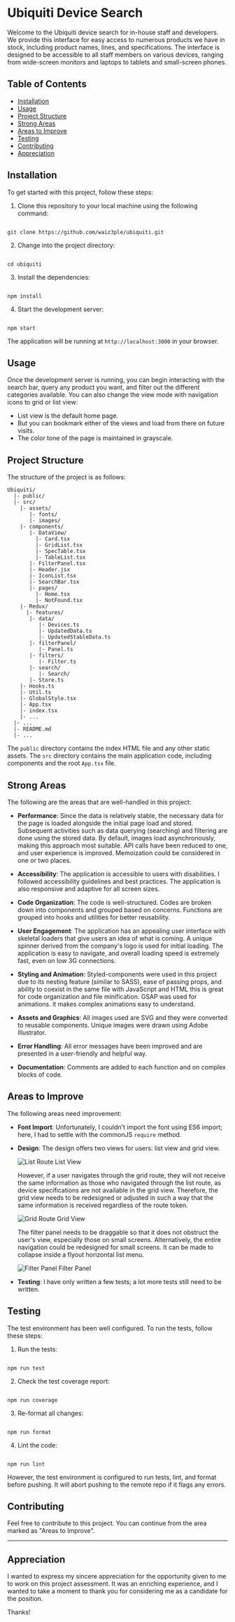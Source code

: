 # Ubiquiti Device Search

Welcome to the Ubiquiti device search for in-house staff and developers. We provide this interface for easy access to numerous products we have in stock, including product names, lines, and specifications. The interface is designed to be accessible to all staff members on various devices, ranging from wide-screen monitors and laptops to tablets and small-screen phones.

## Table of Contents

- [Installation](#installation)
- [Usage](#usage)
- [Project Structure](#project-structure)
- [Strong Areas](#strong-areas)
- [Areas to Improve](#areas-to-improve)
- [Testing](#testing)
- [Contributing](#contributing)
- [Appreciation](#appreciation)

## Installation

To get started with this project, follow these steps:

1. Clone this repository to your local machine using the following command:

```

git clone https://github.com/waiz3ple/ubiquiti.git

```

2. Change into the project directory:

```

cd ubiquiti

```

3. Install the dependencies:

```

npm install

```

4. Start the development server:

```

npm start

```

The application will be running at `http://localhost:3000` in your browser.

## Usage

Once the development server is running, you can begin interacting with the search bar, query any product you want, and filter out the different categories available. You can also change the view mode with navigation icons to grid or list view:

- List view is the default home page.
- But you can bookmark either of the views and load from there on future visits.
- The color tone of the page is maintained in grayscale.

## Project Structure

The structure of the project is as follows:

```
Ubiquiti/
  |- public/
  |- src/
    |- assets/
       |- fonts/
       |- images/
    |- components/
       |- DataView/
         |- Card.tsx
         |- GridList.tsx
         |- SpecTable.tsx
         |- TableList.tsx
       |- FilterPanel.tsx
       |- Header.jsx
       |- IconList.tsx
       |- SearchBar.tsx
       |- pages/
         |- Home.tsx
         |- NotFound.tsx
    |- Redux/
      |- features/
       |- data/
          |- Devices.ts
          |- UpdatedData.ts
          |- UpdatedStableData.ts
       |- filterPanel/
          |- Panel.ts
       |- filters/
          |- Filter.ts
       |- search/
          |- Search/
       |- Store.ts
    |- Hooks.ts
    |- Util.ts
    |- GlobalStyle.tsx
    |- App.tsx
    |- index.tsx
    |- ...
  |- ...
  |- README.md
  |- ...
```

The `public` directory contains the index HTML file and any other static assets. The `src` directory contains the main application code, including components and the root `App.tsx` file.

## Strong Areas

The following are the areas that are well-handled in this project:

- **Performance**: Since the data is relatively stable, the necessary data for the page is loaded alongside the initial page load and stored. Subsequent activities such as data querying (searching) and filtering are done using the stored data. By default, images load asynchronously, making this approach most suitable. API calls have been reduced to one, and user experience is improved. Memoization could be considered in one or two places.
- **Accessibility**: The application is accessible to users with disabilities. I followed accessibility guidelines and best practices. The application is also responsive and adaptive for all screen sizes.

- **Code Organization**: The code is well-structured. Codes are broken down into components and grouped based on concerns. Functions are grouped into hooks and utilities for better reusability.
- **User Engagement**: The application has an appealing user interface with skeletal loaders that give users an idea of what is coming. A unique spinner derived from the company's logo is used for initial loading. The application is easy to navigate, and overall loading speed is extremely fast, even on low 3G connections.
- **Styling and Animation**: Styled-components were used in this project due to its nesting feature (similar to SASS), ease of passing props, and ability to coexist in the same file with JavaScript and HTML this is great for code organization and file minification. GSAP was used for animations. it makes complex animations easy to understand.
- **Assets and Graphics**: All images used are SVG and they were converted to reusable components. Unique images were drawn using Adobe Illustrator.
- **Error Handling**: All error messages have been improved and are presented in a user-friendly and helpful way.
- **Documentation**: Comments are added to each function and on complex blocks of code.

## Areas to Improve

The following areas need improvement:

- **Font Import**: Unfortunately, I couldn't import the font using ES6 import; here, I had to settle with the commonJS `require` method.

- **Design**: The design offers two views for users: list view and grid view.

  ![List Route](./src/assets/readme-images/list-route.png)
  List View

  However, if a user navigates through the grid route, they will not receive the same information as those who navigated through the list route, as device specifications are not available in the grid view. Therefore, the grid view needs to be redesigned or adjusted in such a way that the same information is received regardless of the route token.

  ![Grid Route](./src/assets/readme-images/grid-route.png)
  Grid View

  The filter panel needs to be draggable so that it does not obstruct the user's view, especially those on small screens. Alternatively, the entire navigation could be redesigned for small screens. It can be made to collapse inside a flyout horizontal list menu.

  ![Filter Panel](./src/assets/readme-images/filter-panel.png)
  Filter Panel

- **Testing**: I have only written a few tests; a lot more tests still need to be written.

## Testing

The test environment has been well configured. To run the tests, follow these steps:

1. Run the tests:

```

npm run test

```

2. Check the test coverage report:

```

npm run coverage

```

3. Re-format all changes:

```

npm run format

```

4. Lint the code:

```

npm run lint

```

However, the test environment is configured to run tests, lint, and format before pushing. It will abort pushing to the remote repo if it flags any errors.

## Contributing

Feel free to contribute to this project. You can continue from the area marked as "Areas to Improve".

---

## Appreciation

I wanted to express my sincere appreciation for the opportunity given to me to work on this project assessment. It was an enriching experience, and I wanted to take a moment to thank you for considering me as a candidate for the position.

Thanks!
